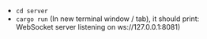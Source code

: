 - `cd server`
- `cargo run` (In new terminal window / tab), it should print:     
WebSocket server listening on ws://127.0.0.1:8081)
